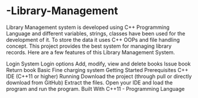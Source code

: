 # -Library-Management
Library Management system is developed using C++ Programming Language and different variables, strings, classes have been used for the development of it. To store the data it uses C++ OOPs and file handling concept. This project provides the best system for managing library records. Here are a few features of this Library Management System.

Login System
Login options
Add, modify, view and delete books
Issue book
Return book
Basic Fine charging system
Getting Started
Prerequisites
C++ IDE (C++11 or higher)
Running
Download the project (through pull or directly download from GitHub)
Extract the files.
Open your IDE and load the program and run the program.
Built With
C++11 - Programming Language
